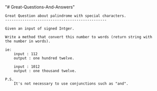 "# Great-Questions-And-Answers" 
	
	Great Question about palindrome with special characters.
	-----------------------------------------------

    Given an input of signed Intger.

	Write a method that convert this number to words (return string with the number in words).

	ie:
		input : 112
		output : one hundred twelve. 

		input : 1012
		output : one thousand twelve.
		
	P.S.
		It's not necessary to use conjunctions such as "and".


